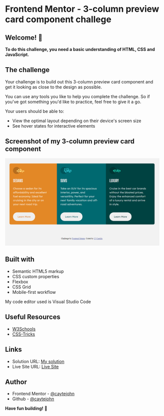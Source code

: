 # Frontend Mentor - 3-column preview card component challege

## Welcome! 👋

**To do this challenge, you need a basic understanding of HTML, CSS and JavaScript.**

## The challenge

Your challenge is to build out this 3-column preview card component and get it looking as close to the design as possible.

You can use any tools you like to help you complete the challenge. So if you've got something you'd like to practice, feel free to give it a go.

Your users should be able to:

- View the optimal layout depending on their device's screen size
- See hover states for interactive elements

## Screenshot of my 3-column preview card component

![Design preview for the 3-column preview card component coding challenge](./design/frontend-mentor.png)

## Built with

- Semantic HTML5 markup
- CSS custom properties
- Flexbox
- CSS Grid
- Mobile-first workflow

My code editor used is Visual Studio Code

## Useful Resources

- [W3Schools](https://www.w3schools.com/)
- [CSS-Tricks](https://css-tricks.com/snippets/css/a-guide-to-flexbox/)

## Links

- Solution URL: [My solution](https://github.com/caytejohn/preview-card-component-)
- Live Site URL: [Live Site](https://caytejohn.github.io/preview-card-component-/)

## Author

- Frontend Mentor - [@caytejohn](https://www.frontendmentor.io/profile/caytejohn)
- Github - [@caytejohn](https://github.com/caytejohn)

**Have fun building!** 🚀
